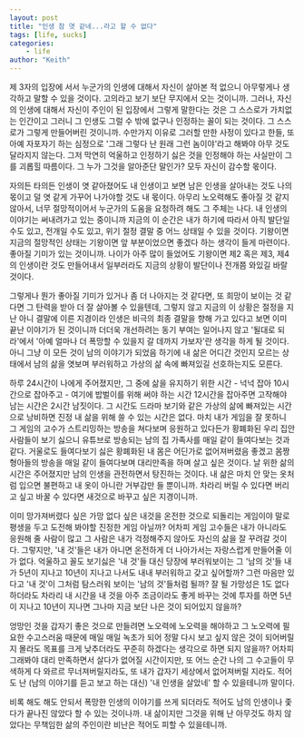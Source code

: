 ```yaml
---
layout: post
title: "인생 참 엿 같네...라고 할 수 없다"
tags: [life, sucks]
categories:
    - life
author: "Keith"
---
```


제 3자의 입장에 서서 누군가의 인생에 대해서 자신이 살아본 적 없으니 아무렇게나 생각하고 말할 수 있을 것이다. 고의라고 보기 보단 무지에서 오는 것이니까. 그러나, 자신의 인생에 대해서 자신이 주인이 된 입장에서 그렇게 말한다는 것은 그 스스로가 가치없는 인간이고 그러니 그 인생도 그럴 수 밖에 없구나 인정하는 꼴이 되는 것이다. 그 스스로가 그렇게 만들어버린 것이니까. 수만가지 이유로 그러할 만한 사정이 있다고 한들, 또 아예 자포자기 하는 심정으로 '그래 그렇다 난 원래 그런 놈이야'라고 해봐야 아무 것도 달라지지 않는다. 그저 막연히 억울하고 인정하기 싫은 것을 인정해야 하는 사실만이 그를 괴롭힐 따름이다. 그 누가 그것을 알아준단 말인가? 모두 자신이 감수할 몫이다. 

자의든 타의든 인생이 엿 같아졌어도 내 인생이고 보면 남은 인생을 살아내는 것도 나의 몫이고 덜 엿 같게 가꾸어 나가야할 것도 내 몫이다. 아무리 노오력해도 좋아질 것 같지 않아서, 너무 절망적이어서 누군가의 도움을 요청하려 해도 그 주체는 나다. 내 인생의 이야기는 써내려가고 있는 중이니까 지금의 이 순간은 내가 하기에 따라서 아직 발단일 수도 있고, 전개일 수도 있고, 위기 절정 결말 중 어느 상태일 수 있을 것이다. 기왕이면 지금의 절망적인 상태는 기왕이면 앞 부분이었으면 좋겠다 하는 생각이 들게 마련이다. 좋아질 기미가 있는 것이니까. 나이가 아주 많이 들었어도 기왕이면 제2 혹은 제3, 제4의 인생이란 것도 만들어내서 일부러라도 지금의 상황이 발단이나 전개쯤 와있길 바랄 것이다. 

그렇게나 뭔가 좋아질 기미가 있거나 좀 더 나아지는 것 같다면, 또 희망이 보이는 것 같다면 그 탄력을 받아 더 잘 살아볼 수 있을텐데, 그렇지 않고 지금의 이 상황은 절정을 지난 아니 결말에 이른 지경이라 인생은 비극의 최종 결말을 향해 가고 있다고 보면 이미 끝난 이야기가 된 것이니까 더더욱 개선하려는 동기 부여는 일어나지 않고 '될대로 되라'에서 '아예 얼마나 더 폭망할 수 있을지 갈 데까지 가보자'란 생각을 하게 될 것이다. 아니 그냥 이 모든 것이 남의 이야기가 되었음 하기에 내 삶은 어디간 것인지 모르는 상태에서 남의 삶을 엿보며 부러워하고 가상의 삶 속에 빠져있길 선호하는지도 모른다.

하루 24시간이 나에게 주어졌지만, 그 중에 삶을 유지하기 위한 시간 - 넉넉 잡아 10시간으로 잡아주고 - 여기에 밥벌이를 위해 써야 하는 시간 12시간을 잡아주면 고작해야 남는 시간은 2시간 남짓이다. 그 시간도 드라마 보기와 같은 가상의 삶에 빠져있는 시간으로 낭비하면 진정 내 삶을 위해 쓸 수 있는 시간은 없다. 마치 내가 게임을 잘 못하니 그 게임의 고수가 스트리밍하는 방송을 쳐다보며 응원하고 있다든가 황폐화된 우리 집안 사람들이 보기 싫으니 유튜브로 방송되는 남의 집 가족사를 매일 같이 들여다보는 것과 같다. 거울로도 들여다보기 싫은 황폐화된 내 몸은 어딘가로 없어져버렸음 좋겠고 몸짱 형아들의 방송을 매일 같이 들여다보며 대리만족을 하며 살고 싶은 것이다. 날 위한 삶의 시간은 주어졌지만 남의 인생을 관전하면서 탕진하는 것이다. 내 삶은 마치 안 맞는 옷처럼 입으면 불편하고 내 옷이 아니란 거부감만 들 뿐이니까. 차라리 버릴 수 있다면 버리고 싶고 바꿀 수 있다면 새것으로 바꾸고 싶은 지경이니까. 

이미 망가져버렸다 싶은 가망 없다 싶은 내것을 온전한 것으로 되돌리는 게임이야 말로 평생을 두고 도전해 봐야할 진정한 게임 아닐까? 어차피 게임 고수들은 내가 아니라도 응원해 줄 사람이 많고 그 사람은 내가 걱정해주지 않아도 자신의 삶을 잘 꾸려갈 것이다. 그렇지만, '내 것'들은 내가 아니면 온전하게 더 나아가서는 자랑스럽게 만들어줄 이가 없다. 억울하고 꼴도 보기싫은 '내 것'들 대신 당장에 부러워보이는 그 '남의 것'들 내가 5년이 지나고 10년이 지나고 나서도 내내 부러워하고 갖고 싶어할까? 그런 마음만 있다고 '내 것'이 그처럼 탐스러워 보이는 '남의 것'들처럼 될까? 잘 될 가망성은 1도 없다 하더라도 차라리 내 시간을 내 것을 아주 조금이라도 좋게 바꾸는 것에 투자를 하면 5년이 지나고 10년이 지나면 그나마 지금 보단 나은 것이 되어있지 않을까? 

엉망인 것을 갑자기 좋은 것으로 만들려면 노오력에 노오력을 해야하고 그 노오력에 필요한 수고스러움 때문에 매일 매일 녹초가 되어 정말 다시 보고 싶지 않은 것이 되어버릴지 몰라도 목표를 크게 낮추더라도 꾸준히 하겠다는 생각으로 하면 되지 않을까? 어차피 그래봐야 대리 만족하면서 살다가 없어질 시간이지만, 또 어느 순간 나의 그 수고들이 무색하게 다 와르르 무너져버릴지라도, 또 내가 갑자기 세상에서 없어져버릴 지라도. 적어도 난 (남의 이야기를 듣고 보고 하는 대신) '내 인생을 살았네' 할 수 있을테니까 말이다. 

비록 해도 해도 안되서 폭망한 인생의 이야기를 쓰게 되더라도 적어도 남의 인생이나 좇다가 끝나진 않았다 할 수 있는 것이나까. 내 삶이지만 그것을 위해 난 아무것도 하지 않았다는 무책임한 삶의 주인이란 비난은 적어도 피할 수 있을테니까. 